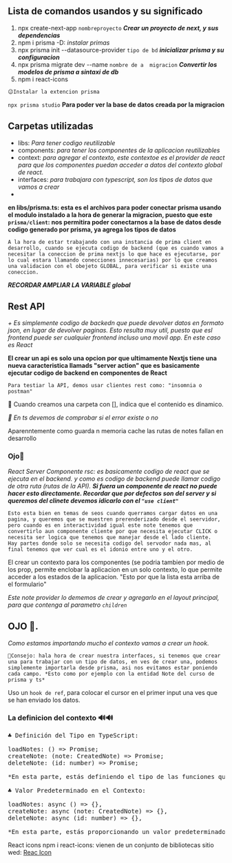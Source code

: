 ## Lista de comandos usandos y su significado

1. npx create-next-app `nombreproyecto` ***Crear un proyecto de next, y sus dependencias***
2. npm i prisma -D: *instalar primas*
3. npx prisma init --datasource-provider `tipo de bd` ***inicializar prisma y su configuracion***
4. npx prisma migrate dev --name `nombre de a  migracion` ***Convertir los modelos de prisma a sintaxi de db***
5. npm i react-icons

`😉Instalar la extencion prisma`

`npx prisma studio` **Para poder ver la base de datos creada por la migracion**

## Carpetas utilizadas
* libs: *Para tener codigo reutilizable*
* components: *para tener los componentes de la aplicacion reutilizables*
* context: *para agregar el contexto, este contextoe es el provider de react para que los componentes puedan acceder a datos del contexto global de react.*
* interfaces: *para trabajara con typescript, son los tipos de datos que vamos a crear*
* 
**en libs/prisma.ts: esta es el archivos para poder conectar prisma usando el modulo instalado a la hora de generar la migracion, puesto que este `prisma/client`: nos permitira poder conectarnos a la base de datos desde codigo generado por prisma, ya agrega los tipos de datos**

``A la hora de estar trabajando con una instancia de prima client en desarrollo, cuando se ejecuta codigo de backend (que es cuando vamos a necesitar la coneccion de prima nextjs lo que hace es ejecutarse, por lo cual estara llamando conecciones innecesarias) por lo que creamos una validacion con el obejeto GLOBAL, para verificar si existe una coneccion.``

***RECORDAR AMPLIAR LA VARIABLE global***

## Rest API
*+ Es simplemente codigo de backedn que puede devolver datos en formato json, en lugar de devolver paginas. Esto resulta muy util, puesto que esl frontend puede ser cualquier frontend incluso una movil app. En este caso es React*

**El crear un api es solo una opcion por que ultimamente Nextjs tiene una nueva caracteristica llamads "server action" que es basicamente ejecutar codigo de backend en componentes de React**

`Para testiar la API, demos usar clientes rest como: "insomnia o postman"`

🧐 Cuando creamos una carpeta con [], indica que el contenido es dinamico.

*😬 En ts devemos de comprobar si el error existe o no*

Aparenntemente como guarda n memoria cache las rutas de notes fallan en desarrollo

### Ojo👀

*React Server Componente rsc: es basicamente codigo de react que se ejecuta en el backend. y como es codigo de backend puede llamar codigo de otra ruta (rutas de la API). **Si fuera un componente de react no puede hacer esto directamente. Recordar que por defectos son del server y si queremos del clinete devemos idicarlo con el `"use client"`***

`Esto esta bien en temas de seos cuando querramos cargar datos en una pagina, y queremos que se muestren prerenderizado desde el seervidor, pero cuando es en interactividad igual este note tenemos que convertirlo aun componente cliente por que necesita ejecutar CLICK o necesita ser logica que tenemos que manejar desde el lado cliente. 
Hay partes donde solo se necesita codigo del servodor nada mas, al final tenemos que ver cual es el idonio entre uno y el otro.`

El crear un contexto para los componentes (se podria tambien por medio de los prop, permite enclobar la aplicacion en un solo contexto, lo que permite acceder a los estados de la aplicacion. "Esto por que la lista esta arriba de el formulario"


*Este note provider lo dememos de crear y agregarlo en el layout principal, para que contenga al parametro `children`*


## OJO 👀. 

*Como estamos importando mucho el contexto vamos a crear un hook.*

`🎇Consejo: hala hora de crear nuestra interfaces, si tenemos que crear una para trabajar con un tipo de datos, en ves de crear una, podemos simplemente importarla desde prisma, asi nos evitamos estar poniendo cada campo. *Esto como por ejemplo con la entidad Note del curso de prisma y ts*`

Uso un `hook de ref`, para colocar el cursor en el primer input una ves que se han enviado los datos.

### La definicion del contexto 🔊🔊
<pre>
♣ Definición del Tipo en TypeScript:

loadNotes: () => Promise<void>;
createNote: (note: CreatedNote) => Promise<void>;
deleteNote: (id: number) => Promise<void>;

*En esta parte, estás definiendo el tipo de las funciones que se esperan en el contexto de NoteContext. Aquí, se especifica que loadNotes no tiene argumentos y devuelve una promesa que no tiene un valor concreto (void). createNote toma un argumento note de tipo CreatedNote y también devuelve una promesa sin un valor concreto. deleteNote toma un argumento id de tipo number y devuelve una promesa sin un valor concreto.*

♣ Valor Predeterminado en el Contexto:

loadNotes: async () => {},
createNote: async (note: CreatedNote) => {},
deleteNote: async (id: number) => {},

*En esta parte, estás proporcionando un valor predeterminado para el contexto. Estas funciones son simplemente implementaciones de las funciones definidas anteriormente. Sin embargo, estas implementaciones son funciones vacías y asincrónicas que no hacen nada. Están allí principalmente como marcadores de posición.*
</pre>


React icons npm i react-icons: vienen de un conjunto de bibliotecas sitio wed:
[Reac Icon](https://react-icons.github.io/react-icons/ "iconos")